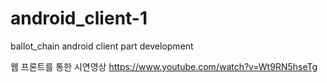 # android_client-1
ballot_chain android client part development

웹 프론트를 통한 시연영상  https://www.youtube.com/watch?v=Wt9RN5hseTg
